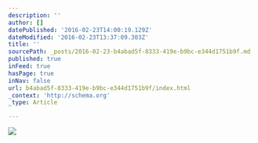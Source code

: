 ```yaml
---
description: ''
author: []
datePublished: '2016-02-23T14:00:19.129Z'
dateModified: '2016-02-23T13:37:09.303Z'
title: ''
sourcePath: _posts/2016-02-23-b4abad5f-8333-419e-b9bc-e344d1751b9f.md
published: true
inFeed: true
hasPage: true
inNav: false
url: b4abad5f-8333-419e-b9bc-e344d1751b9f/index.html
_context: 'http://schema.org'
_type: Article

---
```

![](https://the-grid-user-content.s3-us-west-2.amazonaws.com/cd1b1f09-653a-445b-b855-9c6666758855.png)